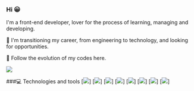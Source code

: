 ### Hi 😀

I'm a front-end developer, lover for the process of learning, managing and developing.

🔭 I'm transitioning my career, from engineering to technology, and looking for opportunities.

🌱 Follow the evolution of my codes here.

[<img src="https://img.shields.io/badge/linkedin-%230077B5.svg?&style=for-the-badge&logo=linkedin&logoColor=white" />](https://www.linkedin.com/in/engmatheusgarrido/) 

###💻 Technologies and tools
[<img src="https://img.shields.io/badge/JavaScript-F7DF1E?style=for-the-badge&logo=javascript&logoColor=black" />] [<img src="https://img.shields.io/badge/HTML-239120?style=for-the-badge&logo=html5&logoColor=white" />] [<img src="https://img.shields.io/badge/CSS-239120?&style=for-the-badge&logo=css3&logoColor=white" />] [<img src="https://img.shields.io/badge/Python-3776AB?style=for-the-badge&logo=python&logoColor=white" />] [<img src="https://img.shields.io/badge/React-20232A?style=for-the-badge&logo=react&logoColor=61DAFB" />] [<img src="https://img.shields.io/badge/Postman-FF6C37?style=for-the-badge&logo=Postman&logoColor=white" />] [<img src="https://img.shields.io/badge/GitHub-100000?style=for-the-badge&logo=github&logoColor=white" />] [<img src="https://img.shields.io/badge/Git-F05032?style=for-the-badge&logo=git&logoColor=white" />]

